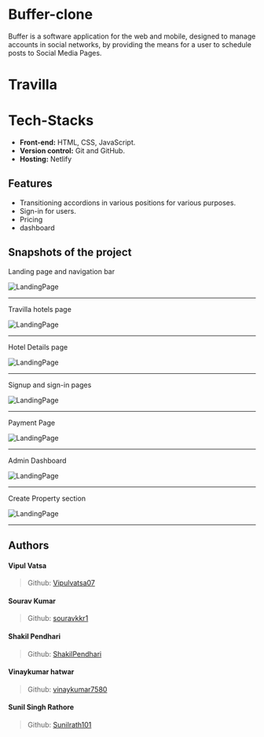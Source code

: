 # Buffer-clone
Buffer is a software application for the web and mobile, designed to manage accounts in social networks, by providing the means for a user to schedule posts to Social Media Pages.
# Travilla

# Tech-Stacks

- **Front-end:** HTML, CSS, JavaScript.
- **Version control:** Git and GitHub.
- **Hosting:** Netlify

## Features

- Transitioning accordions in various positions for various
  purposes.
- Sign-in for users.
- Pricing
- dashboard

## Snapshots of the project

Landing page and navigation bar

![LandingPage](/tripvillas/ReadmeImages/Home.png)

---

Travilla hotels page

![LandingPage](/tripvillas/ReadmeImages/HotelList.png)

---

Hotel Details page

![LandingPage](/tripvillas/ReadmeImages/SingleHotel.png)

---

Signup and sign-in pages

![LandingPage](/tripvillas/ReadmeImages/SignIn.png)

---

Payment Page

![LandingPage](/tripvillas/ReadmeImages/Booking.png)

---

Admin Dashboard

![LandingPage](/tripvillas/ReadmeImages/Dashboard.png)

---

Create Property section

![LandingPage](/tripvillas/ReadmeImages/CreateProperty.png)

---
## Authors

#### Vipul Vatsa

> Github: [Vipulvatsa07](https://github.com/Vipulvatsa07)

#### Sourav Kumar

> Github: [souravkkr1](https://github.com/souravkkr1)

#### Shakil Pendhari

> Github: [ShakilPendhari](https://github.com/ShakilPendhari)

#### Vinaykumar hatwar

> Github: [vinaykumar7580](https://github.com/vinaykumar7580)

#### Sunil Singh Rathore

> Github: [Sunilrath101](https://github.com/Sunilrath101)



